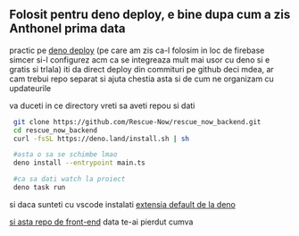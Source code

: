 ## Folosit pentru deno deploy, e bine dupa cum a zis Anthonel prima data
practic pe [deno deploy](https://deno.com/deploy) (pe care am zis ca-l folosim in loc de firebase simcer si-l configurez acm ca se integreaza mult mai usor cu deno si e gratis si trlala) 
iti da direct deploy din commituri pe github deci mdea, ar cam trebui repo separat si ajuta chestia asta si de cum ne organizam cu updateurile

va duceti in ce directory vreti sa aveti repou si dati

```bash
 git clone https://github.com/Rescue-Now/rescue_now_backend.git
 cd rescue_now_backend
 curl -fsSL https://deno.land/install.sh | sh

 #asta o sa se schimbe lmao 
 deno install --entrypoint main.ts

 #ca sa dati watch la proiect
 deno task run
```

si daca sunteti cu vscode instalati [extensia default de la deno](vscode:extension/denoland.vscode-deno)

[si asta repo de front-end](https://github.com/Rescue-Now/rescue_now) data te-ai pierdut cumva
